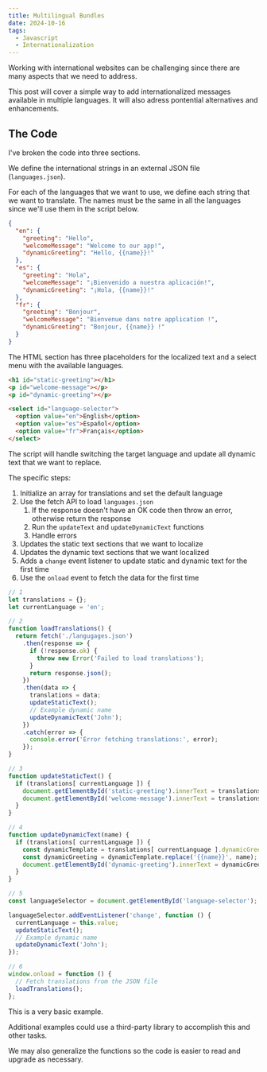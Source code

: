 ```yaml
---
title: Multilingual Bundles
date: 2024-10-16
tags:
  - Javascript
  - Internationalization
---
```


Working with international websites can be challenging since there are many aspects that we need to address.

This post will cover a simple way to add internationalized messages available in multiple languages. It will also adress pontential alternatives and enhancements.

## The Code

I've broken the code into three sections.

We define the international strings in an external JSON file (`languages.json`).

For each of the languages that we want to use, we define each string that we want to translate. The names must be the same in all the languages since we'll use them in the script below.

```json
{
  "en": {
    "greeting": "Hello",
    "welcomeMessage": "Welcome to our app!",
    "dynamicGreeting": "Hello, {{name}}!"
  },
  "es": {
    "greeting": "Hola",
    "welcomeMessage": "¡Bienvenido a nuestra aplicación!",
    "dynamicGreeting": "¡Hola, {{name}}!"
  },
  "fr": {
    "greeting": "Bonjour",
    "welcomeMessage": "Bienvenue dans notre application !",
    "dynamicGreeting": "Bonjour, {{name}} !"
  }
}
```

The HTML section has three placeholders for the localized text and a select menu with the available languages.

```html
<h1 id="static-greeting"></h1>
<p id="welcome-message"></p>
<p id="dynamic-greeting"></p>

<select id="language-selector">
  <option value="en">English</option>
  <option value="es">Español</option>
  <option value="fr">Français</option>
</select>
```

The script will handle switching the target language and update all dynamic text that we want to replace.

The specific steps:

1. Initialize an array for translations and set the default language
2. Use the fetch API to load `languages.json`
   1. If the response doesn't have an OK code then throw an error, otherwise return the response
   2. Run the `updateText` and `updateDynamicText` functions
   3. Handle errors
3. Updates the static text sections that we want to localize
4. Updates the dynamic text sections that we want localized
5. Adds a `change` event listener to update static and dynamic text for the first time
6. Use the `onload` event to fetch the data for the first time

```js
// 1
let translations = {};
let currentLanguage = 'en';

// 2
function loadTranslations() {
  return fetch('./langugages.json')
    .then(response => {
      if (!response.ok) {
        throw new Error('Failed to load translations');
      }
      return response.json();
    })
    .then(data => {
      translations = data;
      updateStaticText();
      // Example dynamic name
      updateDynamicText('John');
    })
    .catch(error => {
      console.error('Error fetching translations:', error);
    });
}

// 3
function updateStaticText() {
  if (translations[ currentLanguage ]) {
    document.getElementById('static-greeting').innerText = translations[ currentLanguage ].greeting;
    document.getElementById('welcome-message').innerText = translations[ currentLanguage ].welcomeMessage;
  }
}

// 4
function updateDynamicText(name) {
  if (translations[ currentLanguage ]) {
    const dynamicTemplate = translations[ currentLanguage ].dynamicGreeting;
    const dynamicGreeting = dynamicTemplate.replace('{{name}}', name);
    document.getElementById('dynamic-greeting').innerText = dynamicGreeting;
  }
}

// 5
const languageSelector = document.getElementById('language-selector');

languageSelector.addEventListener('change', function () {
  currentLanguage = this.value;
  updateStaticText();
  // Example dynamic name
  updateDynamicText('John');
});

// 6
window.onload = function () {
  // Fetch translations from the JSON file
  loadTranslations();
};
```

This is a very basic example.

Additional examples could use a third-party library to accomplish this and other tasks.

We may also generalize the functions so the code is easier to read and upgrade as necessary.

